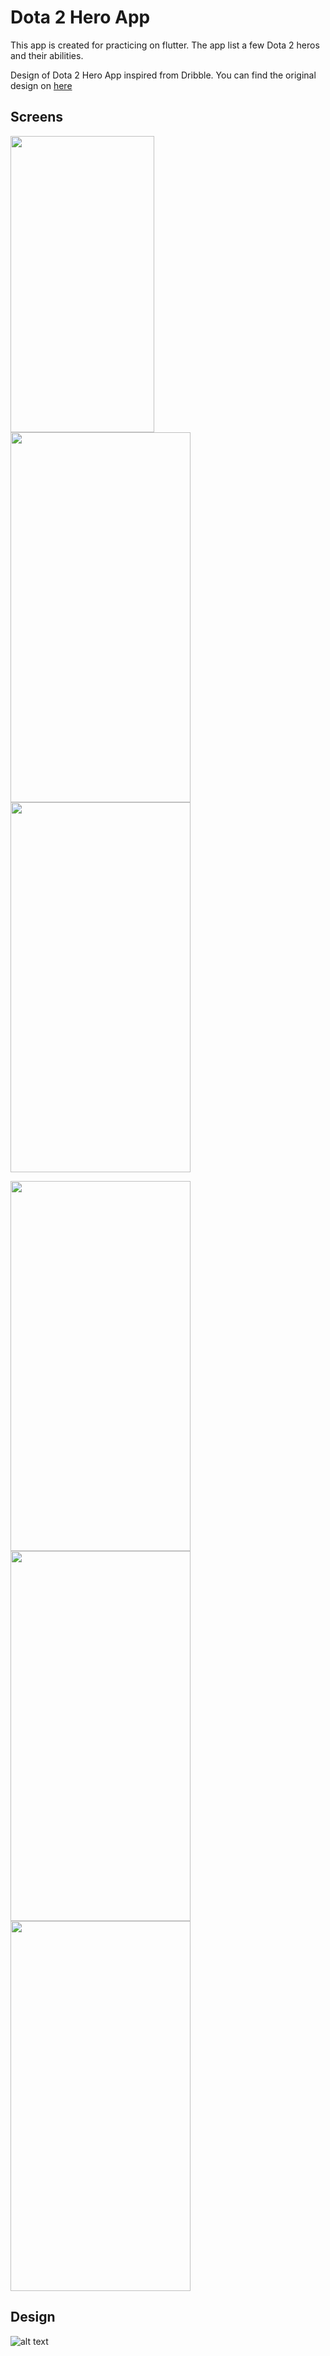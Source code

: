 # Dota 2 Hero App
This app is created for practicing on flutter. The app list a few Dota 2 heros and their abilities.

Design of Dota 2 Hero App inspired from Dribble. You can find the original design on [here](https://dribbble.com/shots/13216314-Dota-2-Streaming-App?_=1594668524241 "Dribble-Dota 2 Streaming App")

## Screens
<img src="https://github.com/emreerkmen/dota_2_hero_app/blob/master/Dora2Hero_Sc1.gif" alt="" width="230" height="474">   <img src="https://github.com/emreerkmen/dota_2_hero_app/blob/master/Dota2Hero_HeroGraident.gif" alt="" width="288" height="592">   <img src="https://github.com/emreerkmen/dota_2_hero_app/blob/master/Dota2Hero_HeroSkills.gif" alt="" width="288" height="592">   


<img src="https://github.com/emreerkmen/dota_2_hero_app/blob/master/Dota2Hero_HeroStats.gif" alt="" width="288" height="592">   <img src="https://github.com/emreerkmen/dota_2_hero_app/blob/master/Dota2Hero_ThemeChange.gif" alt="" width="288" height="592">   <img src="https://github.com/emreerkmen/dota_2_hero_app/blob/master/Dota2Hero_AHero.gif" alt="" width="288" height="592">   
## Design

![alt text][design]

[design]: https://user-images.githubusercontent.com/18727358/87349830-a17b5180-c55f-11ea-993b-75b9387d8021.png "Dota 2 Streaming App Design"
